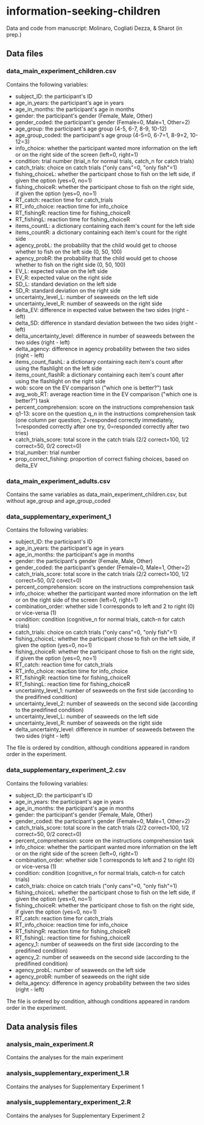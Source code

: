 # information-seeking-children
Data and code from manuscript: Molinaro, Cogliati Dezza, &amp; Sharot (in prep.)

## Data files
### data_main_experiment_children.csv
Contains the following variables:
* subject_ID: the participant's ID
* age_in_years: the participant's age in years
* age_in_months: the participant's age in months	
* gender: the participant's gender (Female, Male, Other)
* gender_coded: the participant's gender (Female=0, Male=1, Other=2)
* age_group: the participant's age group (4-5, 6-7, 8-9, 10-12)	
* age_group_coded: the participant's age group (4-5=0, 6-7=1, 8-9=2, 10-12=3)	
* info_choice: whether the participant wanted more information on the left or on the right side of the screen (left=0, right=1)	
* condition: trial number (trial_n for normal trials, catch_n for catch trials)	
* catch_trials: choice on catch trials ("only cans"=0, "only fish"=1)	
* fishing_choiceL: whether the participant chose to fish on the left side, if given the option (yes=0, no=1)	
* fishing_choiceR: whether the participant chose to fish on the right side, if given the option (yes=0, no=1)	
* RT_catch: reaction time for catch_trials
* RT_info_choice: reaction time for info_choice	
* RT_fishingR: reaction time for fishing_choiceR
* RT_fishingL: reaction time for fishing_choiceR	
* items_countL: a dictionary containing each item's count for the left side	
* items_countR: a dictionary containing each item's count for the right side	 	
* agency_probL: the probability that the child would get to choose whether to fish on the left side (0, 50, 100)	
* agency_probR: the probability that the child would get to choose whether to fish on the right side (0, 50, 100)			
* EV_L: expected value on the left side	
* EV_R: expected value on the right side	
* SD_L: standard deviation on the left side	
* SD_R: standard deviation on the right side	
* uncertainty_level_L: number of seaweeds on the left side	
* uncertainty_level_R: number of seaweeds on the right side	
* delta_EV: difference in expected value between the two sides (right - left)	
* delta_SD: difference in standard deviation between the two sides (right - left)			
* delta_uncertainty_level: difference in number of seaweeds between the two sides	(right - left)		
* delta_agency: difference in agency probability between the two sides	(right - left)			
* items_count_flashL: a dictionary containing each item's count after using the flashlight on the left side	 	
* items_count_flashR: a dictionary containing each item's count after using the flashlight on the right side			
* wob: score on the EV comparison ("which one is better?") task	
* avg_wob_RT: average reaction time in the EV comparison ("which one is better?") task		
* percent_comprehension: score on the instructions comprehension task	
* q1-13: score on the question q_n in the instructions comprehension task (one column per question; 2=responded correctly immediately, 1=responded correctly after one try, 0=responded correctly after two tries)  	
* catch_trials_score: total score in the catch trials (2/2 correct=100, 1/2 correct=50, 0/2 corect=0)	
* trial_number: trial number	
* prop_correct_fishing: proportion of correct fishing choices, based on delta_EV

### data_main_experiment_adults.csv
Contains the same variables as data_main_experiment_children.csv, but without age_group and age_group_coded

### data_supplementary_experiment_1
Contains the following variables:
* subject_ID: the participant's ID
* age_in_years: the participant's age in years
* age_in_months: the participant's age in months	
* gender: the participant's gender (Female, Male, Other)
* gender_coded: the participant's gender (Female=0, Male=1, Other=2)
* catch_trials_score: total score in the catch trials (2/2 correct=100, 1/2 correct=50, 0/2 corect=0)	
* percent_comprehension: score on the instructions comprehension task	
* info_choice: whether the participant wanted more information on the left or on the right side of the screen (left=0, right=1)	
* combination_order: whether side 1 corresponds to left and 2 to right (0) or vice-versa (1)	
* condition: condition (cognitive_n for normal trials, catch-n for catch trials)	
* catch_trials: choice on catch trials ("only cans"=0, "only fish"=1)	
* fishing_choiceL: whether the participant chose to fish on the left side, if given the option (yes=0, no=1)	
* fishing_choiceR: whether the participant chose to fish on the right side, if given the option (yes=0, no=1)	
* RT_catch: reaction time for catch_trials
* RT_info_choice: reaction time for info_choice	
* RT_fishingR: reaction time for fishing_choiceR
* RT_fishingL: reaction time for fishing_choiceR		
* uncertainty_level_1: number of seaweeds on the first side (according to the predifined condition)	
* uncertainty_level_2: number of seaweeds on the second side (according to the predifined condition)		
* uncertainty_level_L: number of seaweeds on the left side 	
* uncertainty_level_R: number of seaweeds on the right side 		
* delta_uncertainty_level: difference in number of seaweeds between the two sides (right - left)

The file is ordered by condition, although conditions appeared in random order in the experiment.

### data_supplementary_experiment_2.csv
Contains the following variables:
* subject_ID: the participant's ID
* age_in_years: the participant's age in years
* age_in_months: the participant's age in months	
* gender: the participant's gender (Female, Male, Other)
* gender_coded: the participant's gender (Female=0, Male=1, Other=2)
* catch_trials_score: total score in the catch trials (2/2 correct=100, 1/2 correct=50, 0/2 corect=0)	
* percent_comprehension: score on the instructions comprehension task	
* info_choice: whether the participant wanted more information on the left or on the right side of the screen (left=0, right=1)	
* combination_order: whether side 1 corresponds to left and 2 to right (0) or vice-versa (1)	
* condition: condition (cognitive_n for normal trials, catch-n for catch trials)	
* catch_trials: choice on catch trials ("only cans"=0, "only fish"=1)	
* fishing_choiceL: whether the participant chose to fish on the left side, if given the option (yes=0, no=1)	
* fishing_choiceR: whether the participant chose to fish on the right side, if given the option (yes=0, no=1)	
* RT_catch: reaction time for catch_trials
* RT_info_choice: reaction time for info_choice	
* RT_fishingR: reaction time for fishing_choiceR
* RT_fishingL: reaction time for fishing_choiceR		
* agency_1: number of seaweeds on the first side (according to the predifined condition)	
* agency_2: number of seaweeds on the second side (according to the predifined condition)		
* agency_probL: number of seaweeds on the left side 	
* agency_probR: number of seaweeds on the right side 		
* delta_agency: difference in agency probability between the two sides (right - left)

The file is ordered by condition, although conditions appeared in random order in the experiment.

## Data analysis files
### analysis_main_experiment.R
Contains the analyses for the main experiment

### analysis_supplementary_experiment_1.R
Contains the analyses for Supplementary Experiment 1

### analysis_supplementary_experiment_2.R
Contains the analyses for Supplementary Experiment 2

